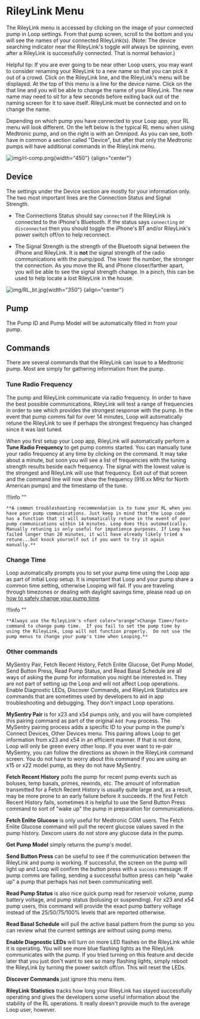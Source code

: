 # RileyLink Menu

The RileyLink menu is accessed by clicking on the image of your connected pump in Loop settings. From that pump screen, scroll to the bottom and you will see the names of your connected RileyLink(s). (Note: The device searching indicator near the RileyLink's toggle will always be spinning, even after a RileyLink is successfully connected. That is normal behavior.)

Helpful tip: If you are ever going to be near other Loop users, you may want to consider renaming your RileyLink to a new name so that you can pick it out of a crowd.  Click on the RileyLink line, and the RileyLink's menu will be displayed. At the top of this menu is a line for the device name. Click on the that line and you will be able to change the name of your RileyLink. The new name may need to sit for a few seconds before exiting back out of the naming screen for it to save itself. RileyLink must be connected and on to change the name.

Depending on which pump you have connected to your Loop app, your RL menu will look different. On the left below is the typical RL menu when using Medtronic pump, and on the right is with an Omnipod. As you can see, both have in common a section called "Device", but after that only the Medtronic pumps will have additional commands in the RileyLink menu.

![img/rl-comp.png](img/rl-comp.png){width="450"}
{align="center"}

## Device

The settings under the Device section are mostly for your information only. The two most important lines are the Connection Status and Signal Strength.

* The Connections Status should say `connected` if the RileyLink is connected to the iPhone's Bluetooth. If the status says `connecting` or `disconnected` then you should toggle the iPhone's BT and/or RileyLink's power switch off/on to help reconnect.

* The Signal Strength is the strength of the Bluetooth signal between the iPhone and RileyLink.  It is **not** the signal strength of the radio communications with the pump/pod.  The lower the number, the stronger the connection. As you move the RL and iPhone closer/farther apart, you will be able to see the signal strength change. In a pinch, this can be used to help locate a lost RileyLink in the house.

![img/RL_bt.jpg](img/RL_bt.jpg){width="350"}
{align="center"}

## Pump

The Pump ID and Pump Model will be automatically filled in from your pump.

## Commands

There are several commands that the RileyLink can issue to a Medtronic pump. Most are simply for gathering information from the pump.

### Tune Radio Frequency

The pump and RileyLink communicate via radio frequency. In order to have the best possible communications, RileyLink will test a range of frequencies in order to see which provides the strongest response with the pump. In the event that pump comms fail for over 14 minutes, Loop will automatically retune the RileyLink to see if perhaps the strongest frequency has changed since it was last tuned.

When you first setup your Loop app, RileyLink will automatically perform a **Tune Radio Frequency** to get pump comms started. You can manually tune your radio frequency at any time by clicking on the command. It may take about a minute, but soon you will see a list of frequencies with the tuning strength results beside each frequency. The signal with the lowest value is the strongest and RileyLink will use that frequency. Exit out of that screen and the command line will now show the frequency (916.xx MHz for North American pumps) and the timestamp of the tune.

!!!info ""

    **A common troubleshooting recommendation is to tune your RL when you have poor pump communications. Just keep in mind that the Loop code has a function that it will automatically retune in the event of poor pump communications within 14 minutes. Loop does this automatically.  Manually retuning is only useful for impatience purposes. If Loop has failed longer than 20 minutes, it will have already likely tried a retune...but knock yourself out if you want to try it again manually.**

### Change Time

Loop automatically prompts you to set your pump time using the Loop app as part of initial Loop setup.  It is important that Loop and your pump share a common time setting, otherwise Looping will fail.  If you are traveling through timezones or dealing with daylight savings time, please read up on [how to safely change your pump time](/troubleshooting/time-change.md#traveling-across-time-zones-and-daylight-savings).

!!!info ""

    **Always use the RileyLink's <font color="orange">Change Time</font> command to change pump time.  If you fail to set the pump time by using the RileyLink, Loop will not function properly.  Do not use the pump menus to change your pump's time when Looping.**

### Other commands

MySentry Pair, Fetch Recent History, Fetch Enlite Glucose, Get Pump Model, Send Button Press, Read Pump Status, and Read Basal Schedule are all ways of asking the pump for information you might be interested in. They are not part of setting up the Loop and will not affect Loop operations. Enable Diagnostic LEDs, Discover Commands, and RileyLink Statistics are commands that are sometimes used by developers to aid in app troubleshooting and debugging. They don't impact Loop operations.

**MySentry Pair** is for x23 and x54 pumps only, and you will have completed this pairing command as part of the original `Add Pump` process. The MySentry pairing process adds a specific ID to your pump in the pump's Connect Devices, Other Devices menu. This pairing allows Loop to get information from x23 and x54 in an efficient manner. If that is not done, Loop will only be green every other loop. If you ever want to re-pair MySentry, you can follow the directions as shown in the RileyLink command screen. You do not have to worry about this command if you are using an x15 or x22 model pump, as they do not have MySentry.

**Fetch Recent History** polls the pump for recent pump events such as boluses, temp basals, primes, rewinds, etc.  The amount of information transmitted for a Fetch Recent History is usually quite large and, as a result, may be more prone to an early failure before it succeeds. If the first Fetch Recent History fails, sometimes it is helpful to use the Send Button Press command to sort of "wake up" the pump in preparation for communications.

**Fetch Enlite Glucose** is only useful for Medtronic CGM users. The Fetch Enlite Glucose command will pull the recent glucose values saved in the pump history. Dexcom users do not store any glucose data in the pump.

**Get Pump Model** simply returns the pump's model.

**Send Button Press** can be useful to see if the communication between the RileyLink and pump is working. If successful, the screen on the pump will light up and Loop will confirm the button press with a `success` message. If pump comms are failing, sending a successful button press can help "wake up" a pump that perhaps has not been communicating well.

**Read Pump Status** is also nice quick pump read for reservoir volume, pump battery voltage, and pump status (bolusing or suspending). For x23 and x54 pump users, this command will provide the exact pump battery voltage instead of the 25/50/75/100% levels that are reported otherwise.

**Read Basal Schedule** will pull the active basal pattern from the pump so you can review what the current settings are without using pump menu.

**Enable Diagnostic LEDs** will turn on more LED flashes on the RileyLink while it is operating. You will see more blue flashing lights as the RileyLink communicates with the pump. If you tried turning on this feature and decide later that you just don't want to see so many flashing lights, simply reboot the RileyLink by turning the power switch off/on.  This will reset the LEDs.

**Discover Commands** just ignore this menu item.

**RileyLink Statistics** tracks how long your RileyLink has stayed successfully operating and gives the developers some useful information about the stability of the RL operations. It really doesn't provide much to the average Loop user, however.
